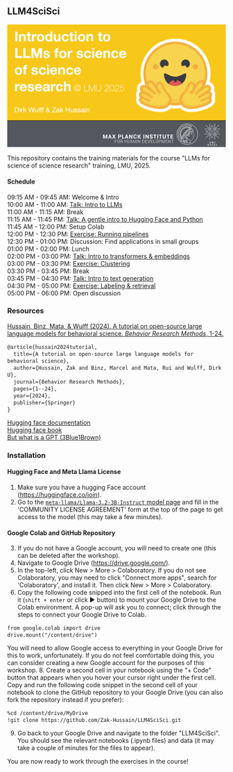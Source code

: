 ## LLM4SciSci

![cover image](cover_scisci.png)

This repository contains the training materials for the course "LLMs for science of science research" training, LMU, 2025.

#### Schedule
<font style="font-size:10">09:15 AM - 09:45 AM: Welcome & Intro<br>
10:00 AM - 11:00 AM: [Talk: Intro to LLMs](intro.pdf)<br>
11:00 AM - 11:15 AM: Break<br>
11:15 AM - 11:45 PM: [Talk: A gentle intro to Hugging Face and Python]()<br>
11:45 AM - 12:00 PM: Setup Colab<br>
12:00 PM - 12:30 PM: [Exercise: Running pipelines](https://github.com/Zak-Hussain/LLM4SciSci/blob/main/1_pipelines.ipynb)<br>
12:30 PM - 01:00 PM: Discussion: Find applications in small groups<br>
01:00 PM - 02:00 PM: Lunch<br>
02:00 PM - 03:00 PM: [Talk: Intro to transformers & embeddings](embeddings.pdf)<br>
03:00 PM - 03:30 PM: [Exercise: Clustering](https://github.com/Zak-Hussain/LLM4SciSci/blob/main/2_clustering.ipynb)<br>
03:30 PM - 03:45 PM: Break<br>
03:45 PM - 04:30 PM: [Talk: Intro to text generation](textgen.pdf)<br>
04:30 PM - 05:00 PM: [Exercise: Labeling & retrieval](https://github.com/Zak-Hussain/LLM4SciSci/blob/main/3_labeling_retrieval.ipynb)<br>
05:00 PM - 06:00 PM: Open discussion<br>

### Resources
<a href="https://doi.org/10.3758/s13428-024-02455-8">Hussain, Binz, Mata, & Wulff (2024). A tutorial on open-source large language models for behavioral science. *Behavior Research Methods*, 1-24.
</a>
```
@article{hussain2024tutorial,
  title={A tutorial on open-source large language models for behavioral science},
  author={Hussain, Zak and Binz, Marcel and Mata, Rui and Wulff, Dirk U},
  journal={Behavior Research Methods},
  pages={1--24},
  year={2024},
  publisher={Springer}
}
```

[Hugging face documentation](https://huggingface.co/docs)<br>
[Hugging face book](https://transformersbook.com/)<br>
[But what is a GPT (3Blue1Brown)](https://www.youtube.com/watch?v=wjZofJX0v4M&list=PLZHQObOWTQDNU6R1_67000Dx_ZCJB-3pi&index=5)<br>

### Installation

#### Hugging Face and Meta Llama License
1. Make sure you have a hugging Face account (https://huggingface.co/join).
2. Go to the [`meta-llama/Llama-3.2-3B-Instruct` model page](https://huggingface.co/meta-llama/Llama-3.2-3B-Instruct) and fill in the 'COMMUNITY LICENSE AGREEMENT' form at the top of the page to get access to the model (this may take a few minutes).

#### Google Colab and GitHub Repository
3. If you do not have a Google account, you will need to create one (this can be deleted after the workshop).
4. Navigate to Google Drive (https://drive.google.com/).
5. In the top-left, click New > More > Colaboratory. If you do not see Colaboratory, you may need to click "Connect more apps", 
search for 'Colaboratory', and install it. Then click New > More > Colaboratory.
6. Copy the following code snipped into the first cell of the notebook. Run it (```shift + enter``` or click &#9658; button) to mount your Google Drive to the Colab environment.
A pop-up will ask you to connect; click through the steps to connect your Google Drive to Colab. 
```
from google.colab import drive
drive.mount("/content/drive")
```
You will need to allow Google access to everything in your Google Drive for this to work, unfortunately. If you do not feel comfortable doing this, you can consider creating a new Google account for the purposes of this workshop. 
8. Create a second cell in your notebook using the "+ Code" button that appears when you hover your cursor right under the first cell. Copy and run the following code snippet in the second cell of your notebook to clone the GitHub repository to your Google Drive (you can also fork the repository instead if you prefer):
```
%cd /content/drive/MyDrive
!git clone https://github.com/Zak-Hussain/LLM4SciSci.git
```
9. Go back to your Google Drive and navigate to the folder "LLM4SciSci". You should see the relevant notebooks (.ipynb files) and data (it may take  a couple of minutes for the files to appear).

You are now ready to work through the exercises in the course! 
